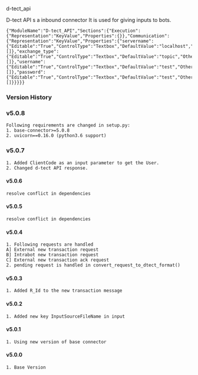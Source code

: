 d-tect_api

D-tect API s a inbound connector
It is used for giving inputs to bots.

```text
{"ModuleName":"D-tect_API","Sections":{"Execution":{"Representation":"KeyValue","Properties":{}},"Communication":{"Representation":"KeyValue","Properties":{"servername":{"Editable":"True","ControlType":"Textbox","DefaultValue":"localhost","OtherValues":[]},"exchange_type":{"Editable":"True","ControlType":"Textbox","DefaultValue":"topic","OtherValues":[]},"username":{"Editable":"True","ControlType":"Textbox","DefaultValue":"test","OtherValues":[]},"password":{"Editable":"True","ControlType":"Textbox","DefaultValue":"test","OtherValues":[]}}}}}
```

### Version History
### v5.0.8

```text
Following requirements are changed in setup.py:
1. base-connector>=5.0.8
2. uvicorn==0.16.0 (python3.6 support)
```

### v5.0.7

```text
1. Added ClientCode as an input parameter to get the User.
2. Changed d-tect API response.
```

#### v5.0.6

```text
resolve conflict in dependencies
```

#### v5.0.5

```text
resolve conflict in dependencies
```

#### v5.0.4

```text
1. Following requests are handled
A] External new transaction request
B] Intrabot new transaction request
C] External new transaction ack request
2. pending request is handled in convert_request_to_dtect_format()
```

#### v5.0.3

```text
1. Added R_Id to the new transaction message
```

#### v5.0.2

```text
1. Added new key InputSourceFileName in input
```

#### v5.0.1

```text
1. Using new version of base connector
```

#### v5.0.0

```text
1. Base Version
```
